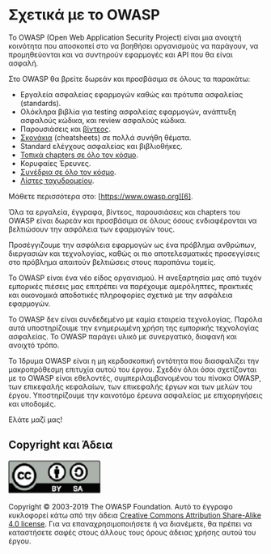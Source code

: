 Σχετικά με το OWASP
===========

Το OWASP (Open Web Application Security Project) είναι μια ανοιχτή κοινότητα
που αποσκοπεί στο να βοηθήσει οργανισμούς να παράγουν, να προμηθεύονται και 
να συντηρούν εφαρμογές και API που θα είναι ασφαλή.

Στο OWASP θα βρείτε δωρεάν και προσβάσιμα σε όλους τα παρακάτω:

* Εργαλεία ασφαλείας εφαρμογών καθώς και πρότυπα ασφαλείας (standards).
* Ολόκληρα βιβλία για testing ασφαλείας εφαρμογών, ανάπτυξη ασφαλούς κώδικα, και 
review ασφαλούς κώδικα.
* Παρουσιάσεις και [βίντεος][1].
* [Σκονάκια][2] (cheatsheets) σε πολλά συνήθη θέματα.
* Standard ελέγχους ασφαλείας και βιβλιοθήκες.
* [Τοπικά chapters σε όλο τον κόσμο][3].
* Κορυφαίες Έρευνες.
* [Συνέδρια σε όλο τον κόσμο][4].
* [Λίστες ταχυδρομείου][5].

Μάθετε περισσότερα στο: [https://www.owasp.org][6].

Όλα τα εργαλεία, έγγραφα, βίντεος, παρουσιάσεις και chapters του OWASP είναι
δωρεάν και προσβάσιμα σε όλους όσους ενδιαφέρονται να βελτιώσουν την ασφάλεια
των εφαρμογών τους.

Προσέγγιζουμε την ασφάλεια εφαρμογών ως ένα πρόβλημα ανθρώπων, 
διεργασιών και τεχνολογίας, καθώς οι πιο αποτελεσματικές προσεγγίσεις 
στο πρόβλημα απαιτούν βελτιώσεις στους παραπάνω τομείς.

Το OWASP είναι ένα νέο είδος οργανισμού. Η ανεξαρτησία μας από τυχόν εμπορικές πιέσεις
μας επιτρέπει να παρέχουμε αμερόληπτες, πρακτικές και οικονομικά αποδοτικές 
πληροφορίες σχετικά με την ασφάλεια εφαρμογών.

Το OWASP δεν είναι συνδεδεμένο με καμία εταιρεία τεχνολογίας. Παρόλα αυτά υποστηρίζουμε την
ενημερωμένη χρήση της εμπορικής τεχνολογίας ασφαλείας. Το OWASP παράγει υλικό με 
συνεργατικό, διαφανή και ανοιχτό τρόπο.

Το Ίδρυμα OWASP είναι η μη κερδοσκοπική οντότητα που διασφαλίζει την μακροπρόθεσμη επιτυχία
αυτού του έργου. Σχεδόν όλοι όσοι σχετίζονται με το OWASP είναι εθελοντές,
συμπεριλαμβανομένου του πίνακα OWASP, των επικεφαλής κεφαλαίων, των επικεφαλής έργων και των 
μελών του έργου. Υποστηρίζουμε την καινοτόμο έρευνα ασφαλείας με επιχορηγήσεις και υποδομές.

Ελάτε μαζί μας!

## Copyright και Άδεια

![license](images/license.png)

Copyright © 2003-2019 The OWASP Foundation. Αυτό το έγγραφο κυκλοφορεί κάτω από την άδεια
[Creative Commons Attribution Share-Alike 4.0 license][7]. Για να επαναχρησιμοποιήσετε ή 
να διανέμετε, θα πρέπει να καταστήσετε σαφές στους άλλους τους όρους άδειας χρήσης αυτού του έργου.

[1]: https://www.youtube.com/user/OWASPGLOBAL
[2]: https://www.owasp.org/index.php/OWASP_Cheat_Sheet_Series
[3]: https://www.owasp.org/index.php/OWASP_Chapter
[4]: https://www.owasp.org/index.php/Category:OWASP_AppSec_Conference
[5]: https://lists.owasp.org/mailman/listinfo
[6]: https://www.owasp.org
[7]: http://creativecommons.org/licenses/by-sa/4.0/
